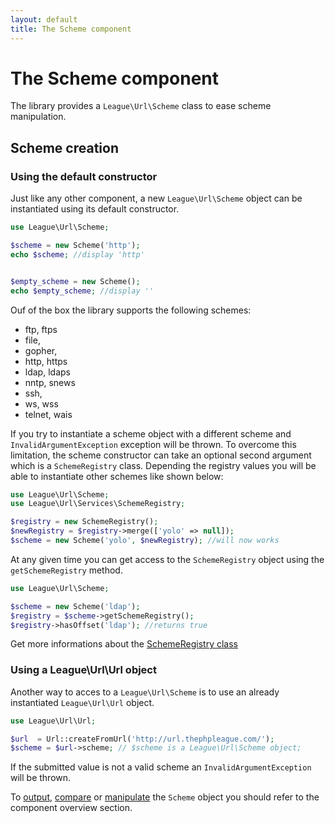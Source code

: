 ```yaml
---
layout: default
title: The Scheme component
---
```


# The Scheme component

The library provides a `League\Url\Scheme` class to ease scheme manipulation.

## Scheme creation

### Using the default constructor

Just like any other component, a new `League\Url\Scheme` object can be instantiated using its default constructor.

~~~php
use League\Url\Scheme;

$scheme = new Scheme('http');
echo $scheme; //display 'http'


$empty_scheme = new Scheme();
echo $empty_scheme; //display ''
~~~

Ouf of the box the library supports the following schemes:

- ftp, ftps
- file,
- gopher,
- http, https
- ldap, ldaps
- nntp, snews
- ssh,
- ws, wss
- telnet, wais

If you try to instantiate a scheme object with a different scheme and `InvalidArgumentException` exception will be thrown. To overcome this limitation, the scheme constructor can take an optional second argument which is a `SchemeRegistry` class. Depending the registry values you will be able to instantiate other schemes like shown below:

~~~php
use League\Url\Scheme;
use League\Url\Services\SchemeRegistry;

$registry = new SchemeRegistry();
$newRegistry = $registry->merge(['yolo' => null]);
$scheme = new Scheme('yolo', $newRegistry); //will now works
~~~

At any given time you can get access to the `SchemeRegistry` object using the `getSchemeRegistry` method.

~~~php
use League\Url\Scheme;

$scheme = new Scheme('ldap');
$registry = $scheme->getSchemeRegistry();
$registry->hasOffset('ldap'); //returns true
~~~

Get more informations about the [SchemeRegistry class](/4.0/services/scheme-registration/)

### Using a League\Url\Url object

Another way to acces to a `League\Url\Scheme` is to use an already instantiated `League\Url\Url` object.

~~~php
use League\Url\Url;

$url  = Url::createFromUrl('http://url.thephpleague.com/');
$scheme = $url->scheme; // $scheme is a League\Url\Scheme object;
~~~

<p class="message-warning">If the submitted value is not a valid scheme an <code>InvalidArgumentException</code> will be thrown.</p>

To [output](/4.0/components/overview/#components-string-representations), [compare](/4.0/components/overview/#components-comparison) or [manipulate](/4.0/components/overview/#components-modification) the `Scheme` object you should refer to the component overview section.